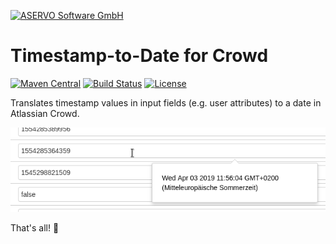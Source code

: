 [![ASERVO Software GmbH](https://aservo.github.io/img/aservo_atlassian_banner.png)](https://www.aservo.com/en/atlassian)

Timestamp-to-Date for Crowd
===========================

[![Maven Central](https://maven-badges.herokuapp.com/maven-central/de.aservo.atlassian/crowd-timestamp-to-date-plugin/badge.svg)](https://maven-badges.herokuapp.com/maven-central/de.aservo.atlassian/crowd-timestamp-to-date-plugin)
[![Build Status](https://api.travis-ci.org/aservo/crowd-timestamp-to-date-plugin.svg?branch=master)](https://travis-ci.org/aservo/crowd-timestamp-to-date-plugin)
[![License](https://img.shields.io/badge/License-BSD%203--Clause-blue.svg)](https://opensource.org/licenses/BSD-3-Clause)

Translates timestamp values in input fields (e.g. user attributes) to a date in Atlassian Crowd.

![preview](.preview.png "Timestamp-to-date translation")

That's all! 🤷‍
